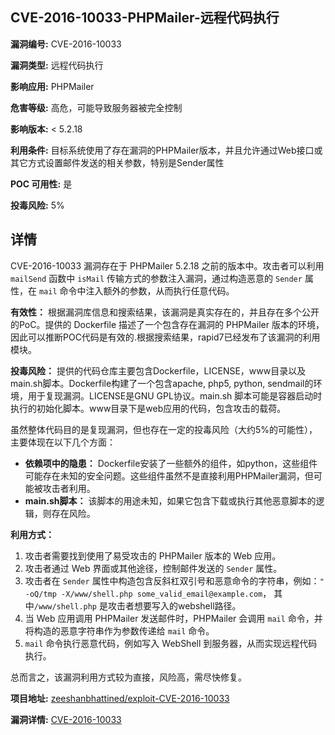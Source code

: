 ## CVE-2016-10033-PHPMailer-远程代码执行

**漏洞编号:** CVE-2016-10033

**漏洞类型:** 远程代码执行

**影响应用:** PHPMailer

**危害等级:** 高危，可能导致服务器被完全控制

**影响版本:** < 5.2.18

**利用条件:** 目标系统使用了存在漏洞的PHPMailer版本，并且允许通过Web接口或其它方式设置邮件发送的相关参数，特别是Sender属性

**POC 可用性:** 是

**投毒风险:** 5%

## 详情

CVE-2016-10033 漏洞存在于 PHPMailer 5.2.18 之前的版本中。攻击者可以利用 `mailSend` 函数中 `isMail` 传输方式的参数注入漏洞，通过构造恶意的 `Sender` 属性，在 `mail` 命令中注入额外的参数，从而执行任意代码。

**有效性：**
根据漏洞库信息和搜索结果，该漏洞是真实存在的，并且存在多个公开的PoC。提供的 Dockerfile 描述了一个包含存在漏洞的 PHPMailer 版本的环境，因此可以推断POC代码是有效的.根据搜索结果，rapid7已经发布了该漏洞的利用模块。

**投毒风险：**
提供的代码仓库主要包含Dockerfile，LICENSE，www目录以及main.sh脚本。Dockerfile构建了一个包含apache, php5, python, sendmail的环境，用于复现漏洞。LICENSE是GNU GPL协议。main.sh 脚本可能是容器启动时执行的初始化脚本。www目录下是web应用的代码，包含攻击的载荷。

虽然整体代码目的是复现漏洞，但也存在一定的投毒风险（大约5%的可能性）， 主要体现在以下几个方面：

*   **依赖项中的隐患：** Dockerfile安装了一些额外的组件，如python，这些组件可能存在未知的安全问题。这些组件虽然不是直接利用PHPMailer漏洞，但可能被攻击者利用。
*   **main.sh脚本：** 该脚本的用途未知，如果它包含下载或执行其他恶意脚本的逻辑，则存在风险。

**利用方式：**
1.  攻击者需要找到使用了易受攻击的 PHPMailer 版本的 Web 应用。
2.  攻击者通过 Web 界面或其他途径，控制邮件发送的 `Sender` 属性。
3.  攻击者在 `Sender` 属性中构造包含反斜杠双引号和恶意命令的字符串，例如：`" -oQ/tmp -X/www/shell.php some_valid_email@example.com`， 其中`/www/shell.php` 是攻击者想要写入的webshell路径。
4.  当 Web 应用调用 PHPMailer 发送邮件时，PHPMailer 会调用 `mail` 命令，并将构造的恶意字符串作为参数传递给 `mail` 命令。
5.  `mail` 命令执行恶意代码，例如写入 WebShell 到服务器，从而实现远程代码执行。

总而言之，该漏洞利用方式较为直接，风险高，需尽快修复。

**项目地址:** [zeeshanbhattined/exploit-CVE-2016-10033](https://github.com/zeeshanbhattined/exploit-CVE-2016-10033)

**漏洞详情:** [CVE-2016-10033](https://nvd.nist.gov/vuln/detail/CVE-2016-10033)